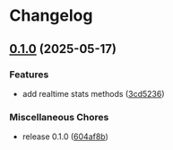 # Changelog

## [0.1.0](https://github.com/k0va1/taboola_api/compare/taboola_api-v0.1.0...taboola_api/v0.1.0) (2025-05-17)


### Features

* add realtime stats methods ([3cd5236](https://github.com/k0va1/taboola_api/commit/3cd5236dcb4f9e93f84d81380952db4dae65c25b))


### Miscellaneous Chores

* release 0.1.0 ([604af8b](https://github.com/k0va1/taboola_api/commit/604af8b5fb4f501b193de6fed2e4d9ada5a585bd))

